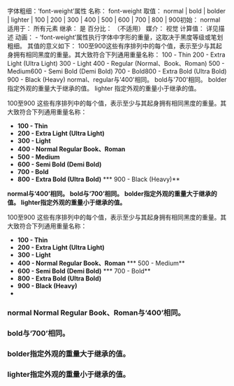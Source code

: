 字体粗细：‘font-weight’属性 名称： font-weight 取值： normal | bold | bolder | lighter | 100 | 200 | 300 | 400 | 500 | 600 | 700 | 800 | 900初始： normal 适用于： 所有元素 继承： 是 百分比： （不适用） 媒介： 视觉 计算值： 详见描述 动画： - ‘font-weight’属性执行字体中字形的重量，这取决于黑度等级或笔划粗细。 其值的意义如下： 100至900这些有序排列中的每个值，表示至少与其起身拥有相同黑度的重量。其大致符合下列通用重量名称： 100 - Thin 200 - Extra Light (Ultra Light) 300 - Light 400 - Regular (Normal、Book、Roman) 500 - Medium600 - Semi Bold (Demi Bold) 700 - Bold800 - Extra Bold (Ultra Bold) 900 - Black (Heavy) normal、regular与'400'相同。 bold与'700'相同。 bolder指定外观的重量大于继承的值。 lighter 指定外观的重量小于继承的值。

100至900
这些有序排列中的每个值，表示至少与其起身拥有相同黑度的重量。其大致符合下列通用重量名称：

* **100 - Thin**
* **200 - Extra Light (Ultra Light)**
* **300 - Light**
* **400 - Normal Regular  Book、Roman**
* **500 - Medium**
* **600 - Semi Bold (Demi Bold)**
* **700 - Bold**
* **800 - Extra Bold (Ultra Bold)**
*** 900 - Black (Heavy)**

**normal与‘400’相同。
bold与‘700’相同。
bolder指定外观的重量大于继承的值。
lighter指定外观的重量小于继承的值。**

100至900
这些有序排列中的每个值，表示至少与其起身拥有相同黑度的重量。其大致符合下列通用重量名称：
* **100 - Thin**
* **200 - Extra Light (Ultra Light)**
* **300 - Light**
* **400 -  Normal Regular  Book、Roman**
*** 500 - Medium**
* **600 - Semi Bold (Demi Bold)**
*** 700 - Bold**
* **800 - Extra Bold (Ultra Bold)**
* **900 - Black (Heavy)**
* 


### normal  Normal Regular  Book、Roman与‘400’相同。
### bold与‘700’相同。
### bolder指定外观的重量大于继承的值。
### lighter指定外观的重量小于继承的值。